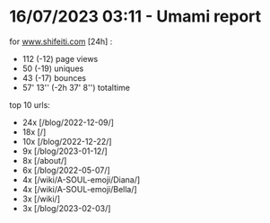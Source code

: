 # 16/07/2023 03:11 - Umami report
for www.shifeiti.com [24h] :

 - 112 (-12) page views
 - 50 (-19) uniques
 - 43 (-17) bounces
 - 57' 13'' (-2h 37' 8'') totaltime


top 10 urls:
 - 24x [/blog/2022-12-09/]
 - 18x [/]
 - 10x [/blog/2022-12-22/]
 - 9x [/blog/2023-01-12/]
 - 8x [/about/]
 - 6x [/blog/2022-05-07/]
 - 4x [/wiki/A-SOUL-emoji/Diana/]
 - 4x [/wiki/A-SOUL-emoji/Bella/]
 - 3x [/wiki/]
 - 3x [/blog/2023-02-03/]


